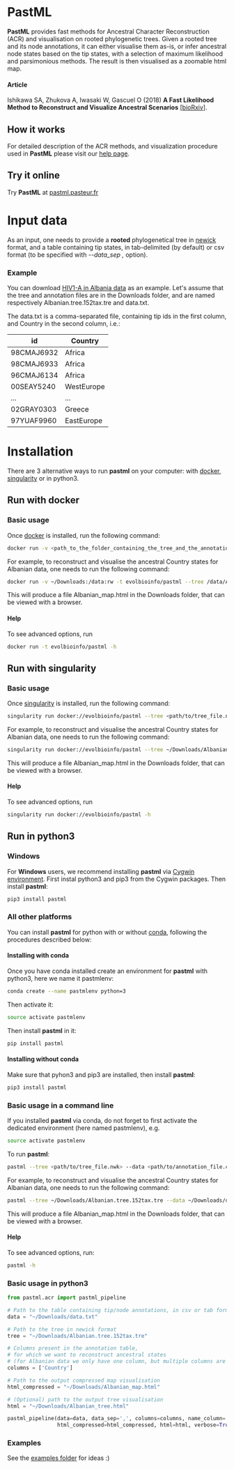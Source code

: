 # PastML

__PastML__ provides fast methods for Ancestral Character Reconstruction (ACR) and visualisation
on rooted phylogenetic trees. Given a rooted tree and its node annotations, it can either visualise them as-is, 
or infer ancestral node states based on the tip states, with a selection of maximum likelihood and parsimonious methods. 
The result is then visualised as a zoomable html map.

#### Article

Ishikawa SA, Zhukova A, Iwasaki W, Gascuel O (2018) __A Fast Likelihood Method to Reconstruct and Visualize Ancestral Scenarios__ [[bioRxiv]](https://doi.org/10.1101/379529).

## How it works

For detailed description of the ACR methods, and visualization procedure used in __PastML__ please visit our [help page](https://pastml.pasteur.fr/help).

## Try it online
Try __PastML__ at [pastml.pasteur.fr](https://pastml.pasteur.fr)

# Input data
As an input, one needs to provide a **rooted** phylogenetical tree in [newick](https://en.wikipedia.org/wiki/Newick_format) format,
and a table containing tip states, 
in tab-delimited (by default) or csv format (to be specified with *--data_sep ,* option).

### Example
You can download [HIV1-A in Albania data](examples/Albania/data) as an example.
Let's assume that the tree and annotation files are in the Downloads folder, 
and are named respectively Albanian.tree.152tax.tre	and data.txt.

The data.txt is a comma-separated file, containing tip ids in the first column, 
and Country in the second column, i.e.:

id | Country
----- |  -----
98CMAJ6932 | Africa
98CMAJ6933 | Africa
96CMAJ6134 | Africa
00SEAY5240 | WestEurope
... | ...
02GRAY0303 | Greece
97YUAF9960 | EastEurope

# Installation

There are 3 alternative ways to run __pastml__ on your computer: with [docker](https://www.docker.com/community-edition), [singularity](https://www.sylabs.io/singularity/) or in python3.

## Run with docker

### Basic usage
Once [docker](https://www.docker.com/community-edition) is installed, run the following command:

```bash
docker run -v <path_to_the_folder_containing_the_tree_and_the_annotations>:/data:rw -t evolbioinfo/pastml --tree /data/<tree_file.nwk> --data /data/<annotation_file.csv> --data_sep <separator_eg_,> --columns <column1 column2 ...> --html_compressed /data/<output_map.html>
```

For example, to reconstruct and visualise the ancestral Country states for Albanian data, 
one needs to run the following command:

```bash
docker run -v ~/Downloads:/data:rw -t evolbioinfo/pastml --tree /data/Albanian.tree.152tax.tre --data /data/data.txt --columns Country --html_compressed /data/Albanian_map.html --data_sep , 
```

This will produce a file Albanian_map.html in the Downloads folder, 
that can be viewed with a browser.


#### Help

To see advanced options, run
```bash
docker run -t evolbioinfo/pastml -h
```

## Run with singularity

### Basic usage
Once [singularity](https://www.sylabs.io/guides/2.6/user-guide/quick_start.html#quick-installation-steps) is installed, run the following command:

```bash
singularity run docker://evolbioinfo/pastml --tree <path/to/tree_file.nwk> --data <path/to/annotation_file.csv> --columns <column1 column2 ...> --html_compressed <path/to/output/map.html> --data_sep <separator_eg_,>
```

For example, to reconstruct and visualise the ancestral Country states for Albanian data, 
one needs to run the following command:

```bash
singularity run docker://evolbioinfo/pastml --tree ~/Downloads/Albanian.tree.152tax.tre --data ~/Downloads/data.txt --columns Country --html_compressed ~/Downloads/Albanian_map.html --data_sep , 
```

This will produce a file Albanian_map.html in the Downloads folder, 
that can be viewed with a browser.


#### Help

To see advanced options, run
```bash
singularity run docker://evolbioinfo/pastml -h
```

## Run in python3

### Windows
For **Windows** users, we recommend installing __pastml__ via [Cygwin environment](https://www.cygwin.com/).
First instal python3 and pip3 from the Cygwin packages. Then install __pastml__:
```bash
pip3 install pastml
```

### All other platforms

You can install __pastml__ for python with or without [conda](https://conda.io/docs/), following the procedures described below:

#### Installing with conda

Once you have conda installed create an environment for __pastml__ with python3, here we name it pastmlenv:

```bash
conda create --name pastmlenv python=3
```

Then activate it:
```bash
source activate pastmlenv
```

Then install __pastml__ in it:

```bash
pip install pastml
```

#### Installing without conda

Make sure that pyhon3 and pip3 are installed, then install __pastml__:

```bash
pip3 install pastml
```

### Basic usage in a command line
If you installed __pastml__ via conda, do not forget to first activate the dedicated environment (here named pastmlenv), e.g.

```bash
source activate pastmlenv
```

To run __pastml__:

```bash
pastml --tree <path/to/tree_file.nwk> --data <path/to/annotation_file.csv> --columns <column1 column2 ...> --html_compressed <path/to/output/map.html> --data_sep <separator_eg_,>
```

For example, to reconstruct and visualise the ancestral Country states for Albanian data, 
one needs to run the following command:

```bash
pastml --tree ~/Downloads/Albanian.tree.152tax.tre --data ~/Downloads/data.txt --columns Country --html_compressed ~/Downloads/Albanian_map.html --data_sep , 
```

This will produce a file Albanian_map.html in the Downloads folder, 
that can be viewed with a browser.

#### Help

To see advanced options, run:
```bash
pastml -h
```

### Basic usage in python3
```python
from pastml.acr import pastml_pipeline

# Path to the table containing tip/node annotations, in csv or tab format
data = "~/Downloads/data.txt"

# Path to the tree in newick format
tree = "~/Downloads/Albanian.tree.152tax.tre"

# Columns present in the annotation table,
# for which we want to reconstruct ancestral states
# (for Albanian data we only have one column, but multiple columns are also allowed)
columns = ['Country']

# Path to the output compressed map visualisation
html_compressed = "~/Downloads/Albanian_map.html"

# (Optional) path to the output tree visualisation
html = "~/Downloads/Albanian_tree.html"

pastml_pipeline(data=data, data_sep=',', columns=columns, name_column='Country', tree=tree,
                html_compressed=html_compressed, html=html, verbose=True)
```

### Examples

See the [examples folder](https://github.com/evolbioinfo/pastml/tree/master/examples) for ideas :)
